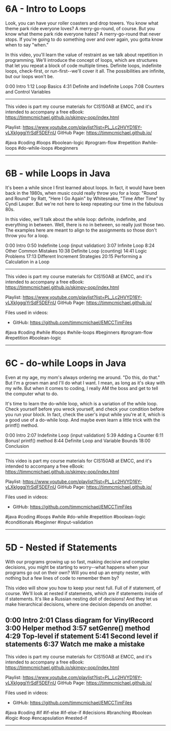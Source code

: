 # 6A - Intro to Loops

Look, you can have your roller coasters and drop towers. You know what theme park ride everyone loves? A merry-go-round, of course. But you know what theme park ride everyone hates? A merry-go-round that never stops. If you're going to do something over and over again, you gotta know when to say "when."

In this video, you'll learn the value of restraint as we talk about repetition in programming. We'll introduce the concept of loops, which are structures that let you repeat a block of code multiple times. Definite loops, indefinite loops, check-first, or run-first--we'll cover it all. The possibilities are infinite, but our loops won't be.

0:00 Intro
1:12 Loop Basics
4:31 Definite and Indefinite Loops
7:08 Counters and Control Variables

----

This video is part my course materials for CIS150AB at EMCC, and it's intended to accompany a free eBook: https://timmcmichael.github.io/skimpy-oop/index.html

Playlist: https://www.youtube.com/playlist?list=PL_Lc2HVYD16Y-vLXkIgggjYrSdF5DEFnU
GitHub Page: https://timmcmichael.github.io/

#java #coding #loops #boolean-logic #program-flow #repetition #while-loops #do-while-loops #beginners

---------------------

# 6B - while Loops in Java

It's been a while since I first learned about loops. In fact, it would have been back in the 1980s, when music could really throw you for a loop: "Round and Round" by Ratt, "Here I Go Again" by Whitesnake, "Time After Time" by Cyndi Lauper. But we're not here to keep repeating our time in the fabulous 80s.

In this video, we'll talk about the while loop: definite, indefinite, and everything in between. Well, there is no in between, so really just those two. The examples here are meant to align to the assignments so those don't throw you for a loop.

0:00 Intro
0:50 Indefinite Loop (input validation)
3:07 Infinite Loop
8:24 Other Common Mistakes
10:38 Definite Loop (counting)
14:41 Logic Problems
17:13 Different Increment Strategies
20:15 Performing a Calculation in a Loop

----

This video is part my course materials for CIS150AB at EMCC, and it's intended to accompany a free eBook: https://timmcmichael.github.io/skimpy-oop/index.html

Playlist: https://www.youtube.com/playlist?list=PL_Lc2HVYD16Y-vLXkIgggjYrSdF5DEFnU
GitHub Page: https://timmcmichael.github.io/

Files used in videos:
* GitHub: https://github.com/timmcmichael/EMCCTimFiles

#java #coding #while #loops #while-loops #beginners #program-flow #repetition #boolean-logic

---------------------

# 6C - do-while Loops in Java

Even at my age, my mom's always ordering me around. "Do this, do that." But I'm a grown man and I'll do what I want. I mean, as long as it's okay with my wife. But when it comes to coding, I really AM the boss and get to tell the computer what to do.

It's time to learn the do-while loop, which is a variation of the while loop. Check yourself before you wreck yourself, and check your condition before you run your block. In fact, check the user's input while you're at it, which is a good use of a do-while loop. And maybe even learn a little trick with the printf() method.

0:00 Intro
2:07 Indefinite Loop (input validation)
5:39 Adding a Counter
6:11 Bonus! printf() method
8:44 Definite Loop and Variable Bounds 
18:00 Conclusion

----

This video is part my course materials for CIS150AB at EMCC, and it's intended to accompany a free eBook: https://timmcmichael.github.io/skimpy-oop/index.html

Playlist: https://www.youtube.com/playlist?list=PL_Lc2HVYD16Y-vLXkIgggjYrSdF5DEFnU
GitHub Page: https://timmcmichael.github.io/

Files used in videos:
* GitHub: https://github.com/timmcmichael/EMCCTimFiles

#java #coding #loops #while #do-while #repetition #boolean-logic #conditionals #beginner #input-validation

---------------------

# 5D - Nested if Statements

With our programs growing up so fast, making decisive and complex decisions, you might be starting to worry--what happens when your programs go out on their own? Will you end up an empty nester, with nothing but a few lines of code to remember them by?

This video will show you how to keep your nest full. Full of if statement, of course. We'll look at nested if statements, which are if statements inside of if statements. It's like a Russian nesting doll of decisions! And they let us make hierarchical decisions, where one decision depends on another.

0:00 Intro
2:01 Class diagram for VinylRecord
3:00 Helper method
3:57 setGenre() method
4:29 Top-level if statement
5:41 Second level if statements
6:37 Watch me make a mistake
----

This video is part my course materials for CIS150AB at EMCC, and it's intended to accompany a free eBook: https://timmcmichael.github.io/skimpy-oop/index.html

Playlist: https://www.youtube.com/playlist?list=PL_Lc2HVYD16Y-vLXkIgggjYrSdF5DEFnU
GitHub Page: https://timmcmichael.github.io/

Files used in videos:
* GitHub: https://github.com/timmcmichael/EMCCTimFiles

#java #coding #if #if-else #if-else-if #decisions #branching #boolean #logic #oop #encapsulation #nested-if

---------------------



